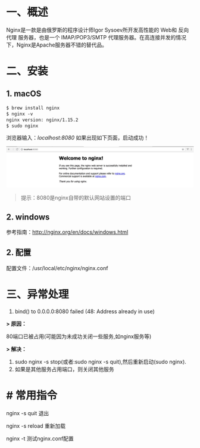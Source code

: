# 一、概述

Nginx是一款是由俄罗斯的程序设计师Igor Sysoev所开发高性能的 Web和 反向代理 服务器，也是一个 IMAP/POP3/SMTP 代理服务器。在高连接并发的情况下，Nginx是Apache服务器不错的替代品。

# 二、安装

## 1. macOS

```shell
$ brew install nginx
$ nginx -v
nginx version: nginx/1.15.2
$ sudo nginx
```

浏览器输入：*localhost:8080* 如果出现如下页面，启动成功！

![](IMGS/welcome-nginx.png)

>  提示：8080是nginx自带的默认网站设置的端口

## 2. windows

参考指南：http://nginx.org/en/docs/windows.html

## 2. 配置

配置文件：/usr/local/etc/nginx/nginx.conf

# 三、异常处理

1. bind() to 0.0.0.0:8080 failed (48: Address already in use)

**\> 原因：**

80端口已被占用(可能因为未成功关闭一些服务,如nginx服务等)

**\> 解决：**

1. sudo nginx -s stop(或者:sudo nginx -s quit),然后重新启动(sudo nginx).
2. 如果是其他服务占用端口，则关闭其他服务

# # 常用指令

nginx -s quit 退出

nginx -s reload 重新加载

nginx -t 测试nginx.conf配置



























